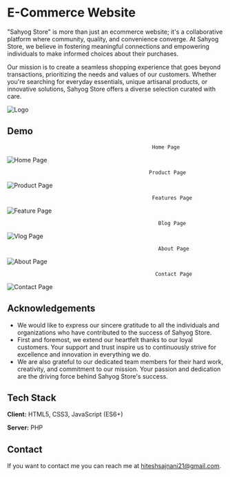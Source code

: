 
# E-Commerce Website

"Sahyog Store" is more than just an ecommerce website; it's a collaborative platform where community, quality, and convenience converge. At Sahyog Store, we believe in fostering meaningful connections and empowering individuals to make informed choices about their purchases.

Our mission is to create a seamless shopping experience that goes beyond transactions, prioritizing the needs and values of our customers. Whether you're searching for everyday essentials, unique artisanal products, or innovative solutions, Sahyog Store offers a diverse selection curated with care.


![Logo](https://i.postimg.cc/PfbqD4YS/logo-no-background.png)


## Demo
                                                   Home Page
![Home Page](https://i.postimg.cc/x8sDRc01/Home-Page.jpg)

                                                  Product Page
![Product Page](https://i.postimg.cc/jdCGTqxy/Product-Page.jpg)

                                                   Features Page
![Feature Page](https://i.postimg.cc/x8XgwCvC/Feature-Page.jpg)

                                                     Blog Page
![Vlog Page](https://i.postimg.cc/fy15DNCv/Vlog-Page.jpg)

                                                     About Page
![About Page](https://i.postimg.cc/gJnTWNdm/About-Page.jpg)

                                                    Contact Page
![Contact Page](https://i.postimg.cc/6przJFvd/Contact-Page.jpg)
## Acknowledgements

 - We would like to express our sincere gratitude to all the individuals and organizations who have contributed to the success of Sahyog Store.
 - First and foremost, we extend our heartfelt thanks to our loyal customers. Your support and trust inspire us to continuously strive for excellence and innovation in everything we do.
 - We are also grateful to our dedicated team members for their hard work, creativity, and commitment to our mission. Your passion and dedication are the driving force behind Sahyog Store's success.


## Tech Stack

**Client:** HTML5, CSS3, JavaScript (ES6+)

**Server:** PHP

## Contact

If you want to contact me you can reach me at hiteshsajnani21@gmail.com.
